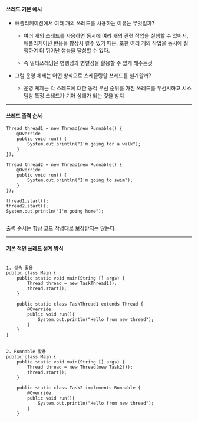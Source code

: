 #### 쓰레드 기본 예시

- 애플리케이션에서 여러 개의 쓰레드를 사용하는 이유는 무엇일까?

  - 여러 개의 쓰레드를 사용하면 동시에 여랴 개의 관련 작업을 실행할 수 있어서, 애플리케이션 반응을 향상시 킬수 있기 때문, 또한 여러 개의 작업을 동시에 실행하여 더 뛰어난 성능을 달성할 수 있다.

  - 즉 밀티쓰레딩은 병행성과 병렬성을 활용할 수 있게 해주는것

- 그럼 운영 체제는 어떤 방식으로 스케쥴링할 쓰레드를 설계할까?

  - 운영 체제는 각 스레드에 대한 동적 우선 순위를 가진 쓰레드를 우선시하고 시스템상 특정 쓰레드가 기아 상태가 되는 것을 방지

---

#### 쓰레드 출력 순서

```
Thread thread1 = new Thread(new Runnable() {
    @Override
    public void run() {
        System.out.println("I'm going for a walk");
    }
});

Thread thread2 = new Thread(new Runnable() {
    @Override
    public void run() {
        System.out.println("I'm going to swim");
    }
});

thread1.start();
thread2.start();
System.out.println("I'm going home");


```

출력 순서는 항상 코드 작성대로 보장받지는 않는다.

---

#### 기본 적인 쓰레드 설계 방식

```

1. 상속 활용
public class Main {
    public static void main(String [] args) {
        Thread thread = new TaskThread1();
        thread.start();
    }

    public static class TaskThread1 extends Thread {
        @Override
        public void run(){
            System.out.println("Hello from new thread");
        }
    }
}


2. Runnable 활용
public class Main {
    public static void main(String [] args) {
        Thread thread = new Thread(new Task2());
        thread.start();
    }

    public static class Task2 implements Runnable {
        @Override
        public void run(){
            System.out.println("Hello from new thread");
        }
    }

```
